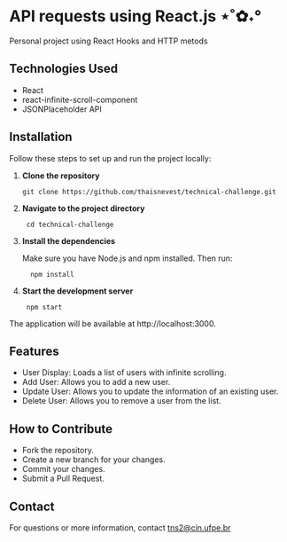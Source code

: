 # API requests using React.js ⋆˚✿˖°

Personal project using React Hooks and HTTP metods

## Technologies Used

- React
- react-infinite-scroll-component
- JSONPlaceholder API

## Installation

Follow these steps to set up and run the project locally:

1. **Clone the repository**

   ```
   git clone https://github.com/thaisnevest/technical-challenge.git
   ```
2. **Navigate to the project directory**
   ```
    cd technical-challenge
    ```
3. **Install the dependencies**
   
   Make sure you have Node.js and npm installed. Then run:
  
    ```
      npm install
    ```
4. **Start the development server**
   
     ```
      npm start
    ```
The application will be available at http://localhost:3000.

## Features
- User Display: Loads a list of users with infinite scrolling.
- Add User: Allows you to add a new user.
- Update User: Allows you to update the information of an existing user.
- Delete User: Allows you to remove a user from the list.
  
## How to Contribute
- Fork the repository.
- Create a new branch for your changes.
- Commit your changes.
- Submit a Pull Request.

## Contact
For questions or more information, contact tns2@cin.ufpe.br

